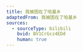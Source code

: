 ```yaml
---
title: 我被困在了哈基乡
adaptedFrom: 我被困在了哈基乡
sources:
  - sourceType: bilibili
    bvid: BV1CrGcz4EDd
    human: true
---
```

